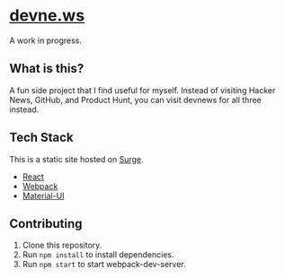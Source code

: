 # [devne.ws](https://devne.ws/)

A work in progress.

## What is this?

A fun side project that I find useful for myself. Instead of visiting Hacker News, GitHub, and Product Hunt, you can visit devnews for all three instead.

## Tech Stack

This is a static site hosted on [Surge](https://surge.sh/).

- [React](https://facebook.github.io/react/)
- [Webpack](http://webpack.github.io/)
- [Material-UI](http://www.material-ui.com/)

## Contributing

1. Clone this repository.
2. Run `npm install` to install dependencies.
3. Run `npm start` to start webpack-dev-server.
